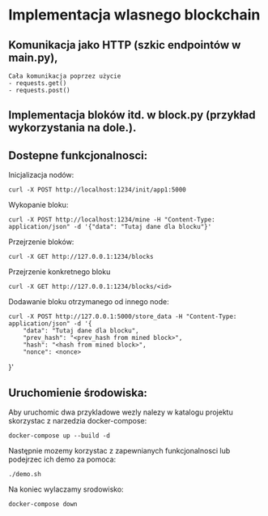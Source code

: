 # Implementacja wlasnego blockchain

## Komunikacja jako HTTP (szkic endpointów w main.py),
    Cała komunikacja poprzez użycie
    - requests.get()
    - requests.post()

## Implementacja bloków itd. w block.py (przykład wykorzystania na dole.).

## Dostepne funkcjonalnosci:

Inicjalizacja nodów:
        
    curl -X POST http://localhost:1234/init/app1:5000

Wykopanie bloku:

    curl -X POST http://localhost:1234/mine -H "Content-Type: application/json" -d '{"data": "Tutaj dane dla blocku"}'

Przejrzenie bloków:

    curl -X GET http://127.0.0.1:1234/blocks

Przejrzenie konkretnego bloku

    curl -X GET http://127.0.0.1:1234/blocks/<id>

Dodawanie bloku otrzymanego od innego node:

    curl -X POST http://127.0.0.1:5000/store_data -H "Content-Type: application/json" -d '{
        "data": "Tutaj dane dla blocku",
        "prev_hash": "<prev_hash from mined block>",
        "hash": "<hash from mined block>",
        "nonce": <nonce>
}'

## Uruchomienie środowiska:

Aby uruchomic dwa przykladowe wezly nalezy w katalogu projektu skorzystac z narzedzia docker-compose:

    docker-compose up --build -d  

Następnie mozemy korzystac z zapewnianych funkcjonalnosci lub podejrzec ich demo za pomoca:

    ./demo.sh

Na koniec wylaczamy srodowisko:

    docker-compose down